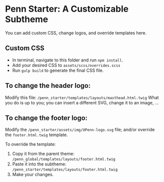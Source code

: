 # Penn Starter: A Customizable Subtheme

You can add custom CSS, change logos, and override templates here.

## Custom CSS

- In terminal, navigate to this folder and run `npm install`.
- Add your desired CSS to `assets/scss/overrides.scss`
- Run `gulp build` to generate the final CSS file.

## To change the header logo:
Modify this file:  `/penn_starter/templates/layouts/masthead.html.twig`
What you do is up to you; you can insert a different SVG, change it to an image, ...

## To change the footer logo:
Modify the `/penn_starter/assets/img/UPenn-logo.svg` file; and/or override the `footer.html.twig` template.

To override the template:

1. Copy it from the parent theme: `/penn_global/templates/layouts/footer.html.twig`
2. Paste it into the subtheme:  `/penn_starter/templates/layouts/footer.html.twig`
3. Make your changes.
